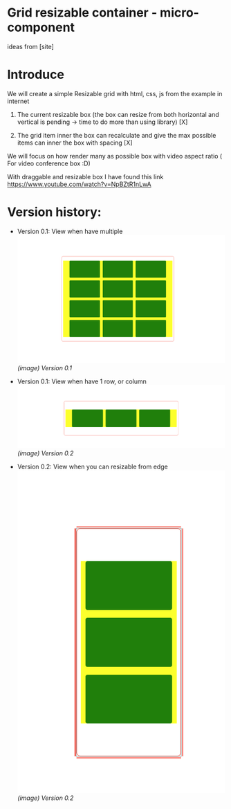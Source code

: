 # Grid resizable container - micro-component

ideas from [site]

# Introduce

We will create a simple Resizable grid with html, css, js from the example in internet

1. The current resizable box (the box can resize from both horizontal and vertical is pending -> time to do more than using library) [X]

2. The grid item inner the box can recalculate and give the max possible items can inner the box with spacing [X]

We will focus on how render many as possible box with video aspect ratio ( For video conference box :D)

With draggable and resizable box I have found this link https://www.youtube.com/watch?v=NpBZtR1nLwA

# Version history:

- Version 0.1: View when have multiple
  ![Version 0.1](./demo/version_0.1.png "Version 0.1 demo")
  _(image) Version 0.1_

- Version 0.1: View when have 1 row, or column
  ![Version 0.1](./demo/version_0.2.png "Version 0.2 demo")
  _(image) Version 0.2_

- Version 0.2: View when you can resizable from edge
  ![Version 0.3](./demo/version_0.3.png "Version 0.2 demo")
  _(image) Version 0.2_
